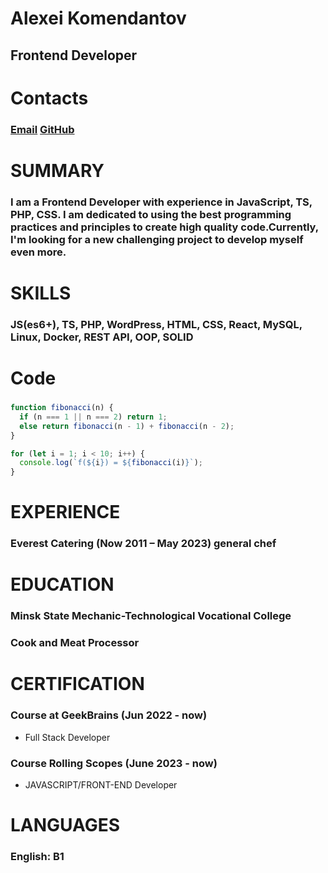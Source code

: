 # Alexei Komendantov   
## Frontend Developer
# Contacts
### [Email](aleexkomendantov@gmail.com) [GitHub](https://github.com/AlexKomendantov)
# SUMMARY
### I am a Frontend Developer with experience in JavaScript, TS, PHP, CSS. I am dedicated to using the best programming practices and principles to create high quality code.Currently, I'm looking for a new challenging project to develop myself even more. 
# SKILLS 
### JS(es6+), TS, PHP, WordPress, HTML, CSS,  React, MySQL, Linux, Docker, REST API, OOP, SOLID     
# Code 
### 
``` javascript
function fibonacci(n) {
  if (n === 1 || n === 2) return 1;
  else return fibonacci(n - 1) + fibonacci(n - 2);
}

for (let i = 1; i < 10; i++) {
  console.log(`f(${i}) = ${fibonacci(i)}`);
}
```         
# EXPERIENCE
### Everest Catering (Now 2011 – May 2023) 	general chef    
# EDUCATION  
### Minsk State Mechanic-Technological Vocational   College   
### Cook and Meat Processor  
# CERTIFICATION
### Course at GeekBrains (Jun 2022 - now)   
* Full Stack Developer
### Course Rolling Scopes (June 2023 - now)
* JAVASCRIPT/FRONT-END Developer 
# LANGUAGES 
###	English: B1   
